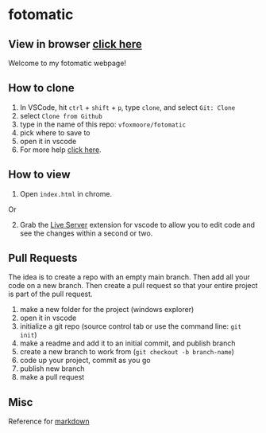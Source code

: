 # fotomatic
## View in browser [click here](https://vfoxmoore.github.io/fotomatic/)

Welcome to my fotomatic webpage!

## How to clone
1. In VSCode, hit ```ctrl``` + ```shift``` + ```p```, type ```clone```, and select ```Git: Clone```
2. select ```Clone from Github```
3. type in the name of this repo: ```vfoxmoore/fotomatic```
4. pick where to save to
5. open it in vscode
6. For more help [click here](https://code.visualstudio.com/docs/editor/github).

## How to view
1. Open ```index.html``` in chrome.

Or

2. Grab the [Live Server](https://marketplace.visualstudio.com/items?itemName=ritwickdey.LiveServer) extension for vscode to allow you to edit code and see the changes within a second or two.

## Pull Requests
The idea is to create a repo with an empty main branch. 
Then add all your code on a new branch. Then create a pull request
so that your entire project is part of the pull request.

1. make a new folder for the project (windows explorer)
2. open it in vscode
3. initialize a git repo (source control tab or use the command line: ```git init```)
4. make a readme and add it to an initial commit, and publish branch
5. create a new branch to work from (```git checkout -b branch-name```)
6. code up your project, commit as you go
7. publish new branch
8. make a pull request

## Misc
Reference for [markdown](https://commonmark.org/help/)
